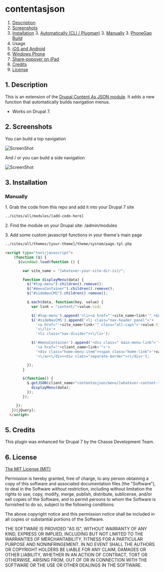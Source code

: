 # contentasjson

1. [Description](#1-description)
2. [Screenshots](#2-screenshots)
3. [Installation](#3-installation)
	3. [Automatically (CLI / Plugman)](#automatically-cli--plugman)
	3. [Manually](#manually)
	3. [PhoneGap Build](#phonegap-build)
4. Usage
  4. [iOS and Android](#4a-usage-on-ios-and-android)
  4. [Windows Phone](#4b-usage-on-windows-phone)
  4. [Share-popover on iPad](#4c-share-popover-on-ipad)
5. [Credits](#5-credits)
6. [License](#6-license)

## 1. Description

This is an extension of the [Drupal Content As JSON module](https://www.drupal.org/project/contentasjson). It adds a new function that automatically builds navigation menus.

* Works on Drupal 7.

## 2. Screenshots

You can build a top navigation

![ScreenShot](https://raw.githubusercontent.com/EddyVerbruggen/SocialSharing-PhoneGap-Plugin/master/screenshots/screenshot-ios7-share.png)

And / or you can build a side navigation

![ScreenShot](https://raw.githubusercontent.com/EddyVerbruggen/SocialSharing-PhoneGap-Plugin/master/screenshots/screenshot-wp8-share.jpg)

## 3. Installation

### Manually

1\. Grab the code from this repo and add it into your Drupal 7 site
```xml
../sites/all/modules/[add-code-here]
```

2\. Find the module on your Drupal site: /admin/modules


3\. Add some custom javascript functions in your theme's main page
```xml
../sites/all/themes/[your-theme]/theme/system/page.tpl.php
```

```html
<script type="text/javascript">
    (function ($) {
      $(window).load(function () {

        var site_name = "[whatever-your-site-dir-is]/";

        function displayMenu(data) {
          $("#top-menu").children().remove();
          $("#menuContainer").children().remove();
          $("#sideNavCMS").children().remove();

          $.each(data, function(key, value) {
            var link = "content/"+value.nid;

            $('#top-menu').append('<li><a href="'+site_name+link+'" >&nbsp;'+value.title+'<\/a><\/li><li class="pipe-line">|<\/li>');
            $('#sideNavCMS').append('<li class="nav-header panel">'+
              '<a href="'+site_name+link+'" class="all-caps">'+value.title+'<\/a>'+
              '<\/li>'+
              '<li class="nav-divider"><\/li>');

            $('#menuContainer').append('<div class=" main-menu-link">'+
              '<a href="'+client_name+link+'">'+
              '<div class="home-menu-item"><span class="home-link">'+value.title+'<\/span><\/div>'+
              '<\/a><\/div><div class="separate-border"><\/div>');

          });
        }

        $(function() {
          $.getJSON(client_name+"contentasjson/menu/[whatever-content-type-you-want]", function(data) {
            displayMenu(data);
          });
        });

     });
   })(jQuery);
  </script>

```

## 5. Credits ##

This plugin was enhanced for Drupal 7 by the Chasse Development Team.


## 6. License

[The MIT License (MIT)](http://www.opensource.org/licenses/mit-license.html)

Permission is hereby granted, free of charge, to any person obtaining a copy
of this software and associated documentation files (the "Software"), to deal
in the Software without restriction, including without limitation the rights
to use, copy, modify, merge, publish, distribute, sublicense, and/or sell
copies of the Software, and to permit persons to whom the Software is
furnished to do so, subject to the following conditions:

The above copyright notice and this permission notice shall be included in
all copies or substantial portions of the Software.

THE SOFTWARE IS PROVIDED "AS IS", WITHOUT WARRANTY OF ANY KIND, EXPRESS OR
IMPLIED, INCLUDING BUT NOT LIMITED TO THE WARRANTIES OF MERCHANTABILITY,
FITNESS FOR A PARTICULAR PURPOSE AND NONINFRINGEMENT. IN NO EVENT SHALL THE
AUTHORS OR COPYRIGHT HOLDERS BE LIABLE FOR ANY CLAIM, DAMAGES OR OTHER
LIABILITY, WHETHER IN AN ACTION OF CONTRACT, TORT OR OTHERWISE, ARISING FROM,
OUT OF OR IN CONNECTION WITH THE SOFTWARE OR THE USE OR OTHER DEALINGS IN
THE SOFTWARE.
